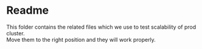 # Readme

This folder contains the related files which we use to test scalability of prod cluster.  
Move them to the right position and they will work properly.  
